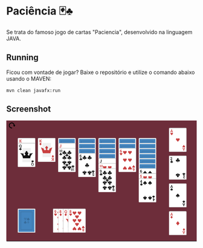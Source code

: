 # Paciência 🃏♣️

Se trata do famoso jogo de cartas "Paciencia", desenvolvido na linguagem JAVA.

## Running

Ficou com vontade de jogar? Baixe o repositório e utilize o comando abaixo usando o MAVEN: 

```
mvn clean javafx:run
```

## Screenshot

<img src="./screenshot.png" width=600>
